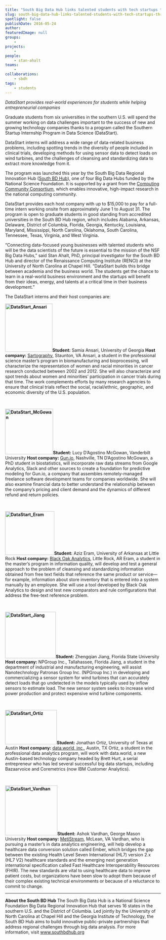 ```yaml
---
title: "South Big Data Hub links talented students with tech startups through new program"
slug: south-big-data-hub-links-talented-students-with-tech-startups-through-new-program
spotlight: false
publishDate: 2016-05-24
author: 
featuredImage: null
groups:
    - 
projects:
    - 
people:
    - stan-ahalt 
teams: 
    - 
collaborations:
    - sbdh
tags:
    - students
---
```

<em>DataStart provides real-world experiences for students while helping entrepreneurial companies</em>

Graduate students from six universities in the southern U.S. will spend the summer working on data challenges important to the success of new and growing technology companies thanks to a program called the Southern Startup Internship Program in Data Science (DataStart).

<!--more-->

DataStart interns will address a wide range of data-related business problems, including spotting trends in the diversity of people included in clinical trials, developing methods for using sensor data to detect loads on wind turbines, and the challenges of cleansing and standardizing data to extract more knowledge from it.

The program was launched this year by the South Big Data Regional Innovation Hub (<a href="http://www.southbdhub.org/" target="_blank">South BD Hub</a>), one of four Big Data Hubs funded by the National Science Foundation. It is supported by a grant from the <a href="http://cra.org/ccc/" target="_blank">Computing Community Consortium</a>, which enables innovative, high-impact research in the national computing community.

DataStart provides each host company with up to $15,000 to pay for a full-time intern working onsite from approximately June 1 to August 31. The program is open to graduate students in good standing from accredited universities in the South BD Hub region, which includes Alabama, Arkansas, Delaware, District of Columbia, Florida, Georgia, Kentucky, Louisiana, Maryland, Mississippi, North Carolina, Oklahoma, South Carolina, Tennessee, Texas, Virginia, and West Virginia.

“Connecting data-focused young businesses with talented students who will be the data scientists of the future is essential to the mission of the NSF Big Data Hubs,” said Stan Ahalt, PhD, principal investigator for the South BD Hub and director of the Renaissance Computing Institute (RENCI) at the University of North Carolina at Chapel Hill. “DataStart builds this bridge between academia and the business world. The students get the chance to learn in a real-world business environment and the startups will benefit from their ideas, energy, and talents at a critical time in their business development.”

The DataStart interns and their host companies are:

<strong><a href="http://renci.org/wp-content/uploads/2016/05/DataStart_Ansari.jpg"><img class="alignleft wp-image-15469" src="http://renci.org/wp-content/uploads/2016/05/DataStart_Ansari.jpg" alt="DataStart_Ansari" width="153" height="156" /></a>Student:</strong> Samia Ansari, University of Georgia
<strong>Host company:</strong> <a href="http://sartography.com/" target="_blank">Sartography</a>, Staunton, VA
Ansari, a student in the professional science master’s program in biomanufacturing and bioprocessing, will characterize the representation of women and racial minorities in cancer research conducted between 2002 and 2012. She will also characterize and spot trends about women and minorities’ participation in cancer trials during that time. The work complements efforts by many research agencies to ensure that clinical trials reflect the social, racial/ethnic, geographic, and economic diversity of the U.S. population.

&nbsp;

<strong><a href="http://renci.org/wp-content/uploads/2016/05/DataStart_McGowan.png"><img class="alignleft wp-image-15471" src="http://renci.org/wp-content/uploads/2016/05/DataStart_McGowan-1024x966.png" alt="DataStart_McGowan" width="155" height="147" /></a>Student:</strong> Lucy D’Agostino McGowan, Vanderbilt University
<strong>Host company:</strong> <a href="https://gun.io/" target="_blank">Gun.io</a>, Nashville, TN
D’Agostino McGowan, a PhD student in biostatistics, will incorporate raw data streams from Google Analytics, Slack and other sources to create a foundation for predictive modeling for Gun.io, a company that assembles remotely-managed freelance software development teams for companies worldwide. She will also examine financial data to better understand the relationship between the company’s pricing and client demand and the dynamics of different refund and return policies.

&nbsp;

<strong><a href="http://renci.org/wp-content/uploads/2016/05/DataStart_Eram.jpg"><img class="alignleft wp-image-15473" src="http://renci.org/wp-content/uploads/2016/05/DataStart_Eram-300x266.jpg" alt="DataStart_Eram" width="159" height="141" /></a>Student:</strong> Aziz Eram, University of Arkansas at Little Rock
<strong>Host company:</strong> <a href="http://blackoakanalytics.com/" target="_blank">Black Oak Analytics</a>, Little Rock, AR
Eram, a student in the master’s program in information quality, will develop and test a general approach to the problem of cleansing and standardizing information obtained from free text fields that reference the same product or service—for example, information about store inventory that is entered into a system manually by an employee. She will use a tool developed by Black Oak Analytics to design and test new comparators and rule configurations that address the free-text reference problem.

&nbsp;

<strong><a href="http://renci.org/wp-content/uploads/2016/05/DataStart_Jiang.jpg"><img class="alignleft wp-image-15474" src="http://renci.org/wp-content/uploads/2016/05/DataStart_Jiang-300x275.jpg" alt="DataStart_Jiang" width="164" height="150" /></a>Student:</strong> Zhengqian Jiang, Florida State University
<strong>Host company:</strong> NPGroup Inc., Tallahassee, Florida
Jiang, a student in the department of industrial and manufacturing engineering, will assist Nanotechnology Patronas Group Inc. (NPGroup Inc.) in developing and commercializing a sensor system for wind turbines that can accurately detect loads that go undetected in the models typically used by inflow sensors to estimate load. The new sensor system seeks to increase wind power production and protect expensive wind turbine components.

&nbsp;

<strong><a href="http://renci.org/wp-content/uploads/2016/05/DataStart_Ortiz.jpg"><img class="alignleft wp-image-15475" src="http://renci.org/wp-content/uploads/2016/05/DataStart_Ortiz-300x200.jpg" alt="DataStart_Ortiz" width="167" height="111" /></a>Student:</strong> Jonathan Ortiz, University of Texas at Austin
<strong>Host company:</strong> <a href="http://data.world/" target="_blank">data.world, inc.</a>, Austin, TX
Ortiz, a student in the professional data analytics program, will work with data.world, a new Austin-based technology company headed by Brett Hurt, a serial entrepreneur who has led several successful big data startups, including Bazaarvoice and Coremetrics (now IBM Customer Analytics).

&nbsp;

<strong><a href="http://renci.org/wp-content/uploads/2016/05/DataStart_Vardhan.jpg"><img class="alignleft wp-image-15476" src="http://renci.org/wp-content/uploads/2016/05/DataStart_Vardhan-300x285.jpg" alt="DataStart_Vardhan" width="169" height="161" /></a>Student:</strong> Ashok Vardhan, George Mason University
<strong>Host company:</strong> <a href="http://www.metistream.com/" target="_blank">MetiStream</a>, McLean, VA
Vardhan, who is pursuing a master’s in data analytics engineering, will help develop a healthcare data conversion solution called Ember, which bridges the gap between the existing Health Level Seven International (HL7) version 2.x (HL7 V2) healthcare standards and the emerging next generation international specification called Fast Healthcare Interoperability Resources (FHIR). The new standards are vital to using healthcare data to improve patient costs, but organizations have been slow to adopt them because of their complex existing technical environments or because of a reluctance to commit to change.

<hr />

<strong>About the South BD Hub</strong>
The South Big Data Hub is a National Science Foundation Big Data Regional Innovation Hub that serves 16 states in the southern U.S. and the District of Columbia. Led jointly by the University of North Carolina at Chapel Hill and the Georgia Institute of Technology, the South BD Hub aims to build innovative public-private partnerships that address regional challenges through big data analysis. For more information, visit <a href="http://www.southbdhub.org/" target="_blank">www.southbdhub.org</a>
